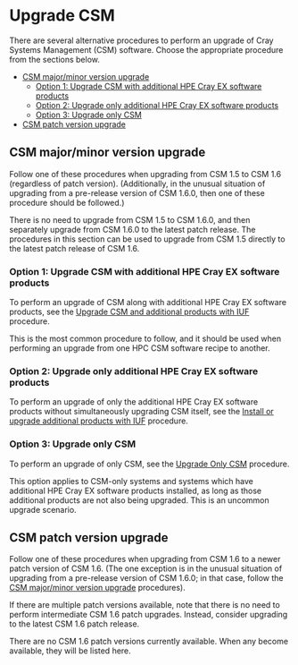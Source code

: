 # Upgrade CSM

There are several alternative procedures to perform an upgrade of Cray Systems Management (CSM)
software. Choose the appropriate procedure from the sections below.

* [CSM major/minor version upgrade](#csm-majorminor-version-upgrade)
    * [Option 1: Upgrade CSM with additional HPE Cray EX software products](#option-1-upgrade-csm-with-additional-hpe-cray-ex-software-products)
    * [Option 2: Upgrade only additional HPE Cray EX software products](#option-2-upgrade-only-additional-hpe-cray-ex-software-products)
    * [Option 3: Upgrade only CSM](#option-3-upgrade-only-csm)
* [CSM patch version upgrade](#csm-patch-version-upgrade)

## CSM major/minor version upgrade

Follow one of these procedures when upgrading from CSM 1.5 to CSM 1.6 (regardless of patch version).
(Additionally, in the unusual situation of upgrading from a pre-release version of CSM 1.6.0, then one of these
procedure should be followed.)

There is no need to upgrade from CSM 1.5 to CSM 1.6.0, and then separately upgrade from CSM 1.6.0 to the
latest patch release. The procedures in this section can be used to upgrade from CSM 1.5 directly to the
latest patch release of CSM 1.6.

### Option 1: Upgrade CSM with additional HPE Cray EX software products

To perform an upgrade of CSM along with additional HPE Cray EX software products, see the
[Upgrade CSM and additional products with IUF](../operations/iuf/workflows/upgrade_csm_and_additional_products_with_iuf.md)
procedure.

This is the most common procedure to follow, and it should be used when performing an upgrade from
one HPC CSM software recipe to another.

### Option 2: Upgrade only additional HPE Cray EX software products

To perform an upgrade of only the additional HPE Cray EX software products without
simultaneously upgrading CSM itself, see the
[Install or upgrade additional products with IUF](../operations/iuf/workflows/install_or_upgrade_additional_products_with_iuf.md)
procedure.

### Option 3: Upgrade only CSM

To perform an upgrade of only CSM, see the [Upgrade Only CSM](Upgrade_Only_CSM.md) procedure.

This option applies to CSM-only systems and systems which have additional HPE Cray EX software
products installed, as long as those additional products are not also being upgraded. This is an
uncommon upgrade scenario.

## CSM patch version upgrade

Follow one of these procedures when upgrading from CSM 1.6 to a newer patch version of CSM 1.6.
(The one exception is in the unusual situation of upgrading from a pre-release version of CSM 1.6.0;
in that case, follow the [CSM major/minor version upgrade](#csm-majorminor-version-upgrade)
procedures).

If there are multiple patch versions available, note that there is no need to perform intermediate
CSM 1.6 patch upgrades. Instead, consider upgrading to the latest CSM 1.6 patch release.

There are no CSM 1.6 patch versions currently available. When any become available, they will
be listed here.
